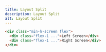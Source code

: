 ```yaml
---
title: Layout Split
description: Layout Split
alt: Layout Split
---
```


<base-snippet :centered_preview="false" custom_preview_class="h-72 p-4">

  <template v-slot:preview>
    <div class="h-full flex border border-indigo-300">
      <div class="flex-1 bg-indigo-50 border-r border-indigo-300 p-4">Left Screen</div>
      <div class="flex-1 bg-indigo-50 p-4">Right Screen</div>
    </div>
  </template>

  ```html
  <div class="min-h-screen flex">
    <div class="flex-1 ...">Left Screen</div>
    <div class="flex-1 ...">Right Screen</div>
  </div>
  ```

  <template v-slot:source>
    <a class="btn btn-primary btn-lg" href="https://play.tailwindcss.com/6iZzDYX7sm">Live Edit</a>
  </template>

</base-snippet>

<related-ui search_key="layout"></related-ui>